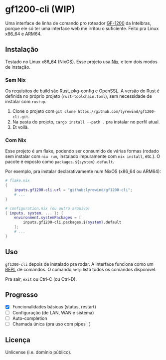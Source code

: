 # gf1200-cli (WIP)
Uma interface de linha de comando pro roteador
[GF-1200](https://www.intelbras.com/pt-br/roteador-wi-fi-5-ac-1200-com-porta-internet-giga-e-lan-fast-wi-force-gf-1200) da Intelbras,
porque ele só ter uma interface web me irritou o suficiente. Feito pra Linux x86_64 e ARM64.

## Instalação
Testado no Linux x86_64 (NixOS).
Esse projeto usa [Nix](https://nixos.org/), e tem dois modos de instação.

### Sem Nix
Os requisitos de build são [Rust](http://rust-lang.org/), pkg-config e OpenSSL.
A versão do Rust é definida no próprio projeto (`rust-toolchain.toml`), sem necessidade de instalar com `rustup`.

1. Clone o projeto com `git clone https://github.com/lyrewind/gf1200-cli.git`.
2. Na pasta do projeto, `cargo install --path .` pra instalar no perfil atual.
3. Et voilà.

### Com Nix
Esse projeto é um flake, podendo ser consumido de várias formas (rodado sem instalar com `nix run`,
instalado impuramente com `nix install`, etc.).
O pacote é exposto como `packages.${system}.default`.

Por exemplo, pra instalar declarativamente num NixOS (x86_64 ou ARM64):
```nix
# flake.nix
{
    inputs.gf1200-cli.url = "github:lyrewind/gf1200-cli";
    # ...
}
```

```nix
# configuration.nix (ou outro arquivo)
{ inputs, system, ... }: {
    environment.systemPackages = [
        inputs.gf1200-cli.packages.${system}.default
    ];
    # ...
}
```

## Uso
`gf1200-cli` depois de instalado pra rodar. 
A interface funciona como um [REPL](https://pt.wikipedia.org/wiki/REPL) de comandos. O comando `help`
lista todos os comandos disponível.

Pra sair, `exit` ou Ctrl-C (ou Ctrl-D).

## Progresso
- [x] Funcionalidades básicas (status, restart)
- [ ] Configuração (de LAN, WAN e sistema)
- [ ] Auto-completion
- [ ] Chamada única (pra uso com pipes `|`)

## Licença
Unlicense (i.e. domínio público).
